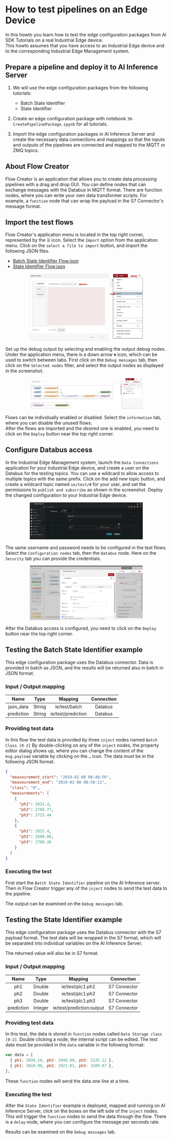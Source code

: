 <!--
SPDX-FileCopyrightText: Copyright (C) 2020 - 2024 Siemens AG

SPDX-License-Identifier: MIT
-->

# How to test pipelines on an Edge Device

In this howto you learn how to test the edge configuration packages from AI SDK Tutorials on a real Industrial Edge device.<br/>
This howto assumes that you have access to an Industrial Edge device and to the corresponding Industrial Edge Management system.

## Prepare a pipeline and deploy it to AI Inference Server

1. We will use the edge configuration packages from the following tutorials:

   - Batch State Identifier
   - State Identifier

2. Create an edge configuration package with notebook `30-CreatePipelinePackage.ipynb` for all tutorials.

3. Import the edge configuration packages in AI Inference Server and create the necessary data connections and mappings so that the inputs and outputs of the pipelines are connected and mapped to the MQTT or ZMQ topics.

## About Flow Creator

Flow Creator is an application that allows you to create data processing pipelines with a drag and drop GUI. You can define nodes that can exchange messages with the Databus in MQTT format. There are function nodes, where you can write your own data transformer scripts. For example, a `function` node that can wrap the payload in the S7 Connector's message format.

## Import the test flows

Flow Creator's application menu is located in the top right corner, represented by the `☰` icon.
Select the `Import` option from the application menu. Click on the `select a file to import` button, and import the following JSON files.

- [Batch State Identifier Flow.json](../e2e-tutorials/batch_state_identifier/flows/Batch%20State%20Identifier%20Flow.json)
- [State Identifier Flow.json](../e2e-tutorials/state_identifier/flows/State%20Identifier%20Flow.json)

<div style="max-width: 70%; margin-left: auto; margin-right: auto;">
<img src="../img/flow_import.png"></div>

Set up the debug output by selecting and enabling the output debug nodes. Under the application menu, there is a down arrow `▼` icon, which can be used to switch between tabs. First click on the `Debug messages` tab, then click on the `Selected nodes` filter, and select the output nodes as displayed in the screenshot.

<div style="max-width: 70%; margin-left: auto; margin-right: auto;">
<img src="../img/flow_debug.png"></div>

Flows can be individually enabled or disabled. Select the `information` tab, where you can disable the unused flows.<br/>
After the flows are imported and the desired one is enabled, you need to click on the `Deploy` button near the top right corner.

## Configure Databus access

In the Industrial Edge Management system, launch the `Data Connections` application for your Industrial Edge device, and create a user on the Databus for the testing topics. You can use a wildcard to allow access to multiple topics with the same prefix. Click on the add new topic button, and create a wildcard topic named `ie/test/#` for your user, and set the permissions to `publish and subscribe` as shown in the screenshot. Deploy the changed configuration to your Industrial Edge device.

<div style="max-width: 70%; margin-left: auto; margin-right: auto;">
<img src="../img/IEM_data_connection.png"></div>

The same username and password needs to be configured in the test flows. Select the `Configuration nodes` tab, then the `Databus` node. Here on the `Security` tab you can provide the credentials.

<div style="max-width: 70%; margin-left: auto; margin-right: auto;">
<img src="../img/flow_databus.png"></div>

After the Databus access is configured, you need to click on the `Deploy` button near the top right corner.

## Testing the Batch State Identifier example

This edge configuration package uses the Databus connector. Data is provided in batch as JSON, and the results will be returned also in batch in JSON format.

### Input / Output mapping

|    Name    |  Type  |      Mapping       | Connection |
| :--------: | :----: | :----------------: | :--------: |
| json_data  | String |   ie/test/batch    |  Databus   |
| prediction | String | ie/test/prediction |  Databus   |

### Providing test data

In this flow the test data is provided by three `inject` nodes named `Batch Class [0-2]`
By double-clicking on any of the `inject` nodes, the property editor dialog shows up, where you can change the content of the `msg.payload` variable by clicking on the `…` icon. The data must be in the following JSON format.

```json
{
  "measeurement_start": "2019-02-08 08:48:56",
  "measeurement_end": "2019-02-08 08:50:11",
  "class": "0",
  "measurements": [
    {
      "ph1": 2831.4,
      "ph2": 2700.77,
      "ph3": 2723.44
    },
    {
      "ph1": 2825.4,
      "ph2": 2688.06,
      "ph3": 2708.36
    }
  ]
}
```

### Executing the test

First start the `Batch State Identifier` pipeline on the AI Inference server. Then in Flow Creator trigger any of the `inject` nodes to send the test data to the pipeline.

The output can be examined on the `Debug messages` tab.

## Testing the State Identifier example

This edge configuration package uses the Databus connector with the S7 payload format. The test data will be wrapped in the S7 format, which will be separated into individual variables on the AI Inference Server.

The returned value will also be in S7 format.

### Input / Output mapping

|    Name    |  Type   |          Mapping          |  Connection  |
| :--------: | :-----: | :-----------------------: | :----------: |
|    ph1     | Double  |     ie/test/plc1:ph1      | S7 Connector |
|    ph2     | Double  |     ie/test/plc1:ph2      | S7 Connector |
|    ph3     | Double  |     ie/test/plc1:ph3      | S7 Connector |
| prediction | Integer | ie/test/prediction:output | S7 Connector |

### Providing test data

In this test, the data is stored in `function` nodes called `Data Storage class [0-2]`. Double clicking a node, the internal script can be edited. The test data must be provided in the `data` variable in the following format:

```javascript
var data = [
  { ph1: 3039.28, ph2: 2948.89, ph3: 3135.12 },
  { ph1: 3010.98, ph2: 2921.01, ph3: 3109.07 },
];
```

These `function` nodes will send the data one line at a time.

### Executing the test

After the `State Identifier` example is deployed, mapped and running on AI Inference Server, click on the boxes on the left side of the `inject` nodes. This will trigger the `function` nodes to send the data through the flow. There is a `delay` node, where you can configure the message per seconds rate.

Results can be examined on the `Debug messages` tab.
